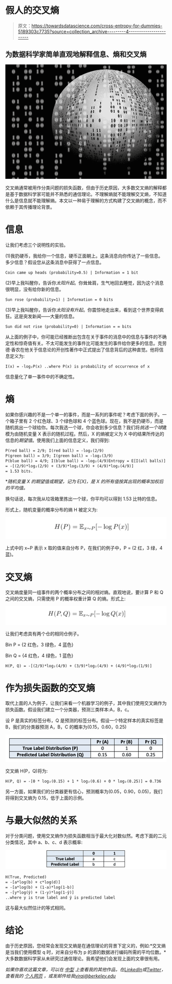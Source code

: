 # 假人的交叉熵

> 原文：<https://towardsdatascience.com/cross-entropy-for-dummies-5189303c7735?source=collection_archive---------4----------------------->

## 为数据科学家简单直观地解释信息、熵和交叉熵

![](img/0a70c705c56bc659a716398e9b3f19a2.png)

交叉熵通常被用作分类问题的损失函数，但由于历史原因，大多数交叉熵的解释都是基于数据科学家可能并不熟悉的通信理论。不理解熵就不能理解交叉熵，不知道什么是信息就不能理解熵。本文以一种易于理解的方式构建了交叉熵的概念，而不依赖于其传播理论背景。

# 信息

让我们考虑三个说明性的实验。

(1)我扔硬币，我给你一个信息，硬币正面朝上。这条消息向你传达了一些信息。多少信息？假设您从这条消息中获得了一点信息。

```
Coin came up heads (probability=0.5) | Information = 1 bit
```

(2)早上我叫醒你，告诉你*太阳升起*。你耸耸肩，生气地回去睡觉，因为这个消息很明显，没有给你新的信息。

```
Sun rose (probability=1) | Information = 0 bits
```

(3)早上我叫醒你，告诉你*太阳没有升起*。你震惊地走出来，看到这个世界变得疯狂。这是突发新闻——大量的信息。

```
Sun did not rise (probability=0) | Information = ∞ bits
```

从上面的例子中，你可能已经推断出包含在关于事件的消息中的信息与事件的不确定性和惊奇值有关。不太可能发生的事件比可能发生的事件给你更多的信息。克劳德·香农在他关于信息论的开创性著作中正式提出了信息背后的这种直觉。他将信息定义为:

```
I(x) = -log₂P(x) ..where P(x) is probability of occurrence of x
```

信息量化了单一事件中的不确定性。

# 熵

如果你感兴趣的不是一个单一的事件，而是一系列的事件呢？考虑下面的例子。一个箱子里有 2 个红色球、3 个绿色球和 4 个蓝色球。现在，我不是扔硬币，而是随机挑出一个球给你。每次我选一个球，你会收到多少信息？我们将*挑选一个球*建模为由随机变量 X 表示的随机过程。然后，X 的熵被定义为 X 中的结果所传达的信息的*期望值*。使用我们上面的信息定义，我们得到:

```
P(red ball) = 2/9; I(red ball) = -log₂(2/9)
P(green ball) = 3/9; I(green ball) = -log₂(3/9)
P(blue ball) = 4/9; I(blue ball) = -log₂(4/9)Entropy = E[I(all balls)] 
= -[(2/9)*log₂(2/9) + (3/9)*log₂(3/9) + (4/9)*log₂(4/9)]
= 1.53 bits.
```

**随机变量 X 的期望值或期望，记为 E[X]，是 X 的所有值按其出现的概率加权后的平均值。*

换句话说，每次我从垃圾箱里拣出一个球，你平均可以得到 1.53 比特的信息。

形式上，随机变量的概率分布的熵 H 被定义为:

![](img/caf4d6565114870c606c7fe5f81bfa41.png)

上式中的 x~P 表示 x 取的值来自分布 P，在我们的例子中，P = (2 红，3 绿，4 蓝)。

# 交叉熵

交叉熵度量同一组事件的两个概率分布之间的相对熵。直观地说，要计算 P 和 Q 之间的交叉熵，只需使用 P 的概率权重计算 Q 的熵。形式上:

![](img/e6487f41e23284c9bb0f78c08ebcb19b.png)

让我们考虑具有两个仓的相同仓例子。

Bin P = {2 红色，3 绿色，4 蓝色}

Bin Q = {4 红色，4 绿色，1 蓝色}

```
H(P, Q) = -[(2/9)*log₂(4/9) + (3/9)*log₂(4/9) + (4/9)*log₂(1/9)]
```

# 作为损失函数的交叉熵

取代上面的人为例子，让我们来看一个机器学习的例子，其中我们使用交叉熵作为损失函数。假设我们建立一个分类器，预测三类样本:A，B，c。

设 P 是真实的标签分布，Q 是预测的标签分布。假设一个特定样本的真实标签是 B，我们的分类器预测 A，B，C 的概率为(0.15，0.60，0.25)

![](img/eec6ea037c3bdb394406610bff8c4229.png)

交叉熵 H(P，Q)将为:

```
H(P, Q) = -[0 * log₂(0.15) + 1 * log₂(0.6) + 0 * log₂(0.25)] = 0.736
```

另一方面，如果我们的分类器更有信心，预测概率为(0.05，0.90，0.05)，我们将得到交叉熵为 0.15，低于上面的示例。

# 与最大似然的关系

对于分类问题，使用交叉熵作为损失函数相当于最大化对数似然。考虑下面的二元分类情况，其中 a、b、c、d 表示概率:

![](img/2d26c25c41257cab23c09905b1e97be1.png)

```
H(True, Predicted)
= -[a*log(b) + c*log(d)]
= -[a*log(b) + (1-a)*log(1-b)]
= -[y*log(ŷ) + (1-y)*log(1-ŷ)]
..where y is true label and ŷ is predicted label
```

这与最大似然估计的等式相同。

# 结论

由于历史原因，您经常会发现交叉熵是在通信理论的背景下定义的，例如:*交叉熵是当我们使用模型 q 时，对来自分布为 p 的源的数据进行编码所需的平均位数。*大多数数据科学家从未研究过通信理论。我希望他们会发现上面的文章很有用。

*如果你喜欢这篇文章，可以在* [*中型*](https://medium.com/@diningphilosopher) *上查看我的其他作品，在*[*LinkedIn*](https://www.linkedin.com/in/kulkarniviraj/)*或*[*Twitter*](https://twitter.com/VirajZero)*，查看我的* [*个人网页*](https://virajkulkarni.org/) *，或发邮件给我*[*viraj@berkeley.edu*](mailto:%20viraj@berkeley.edu)